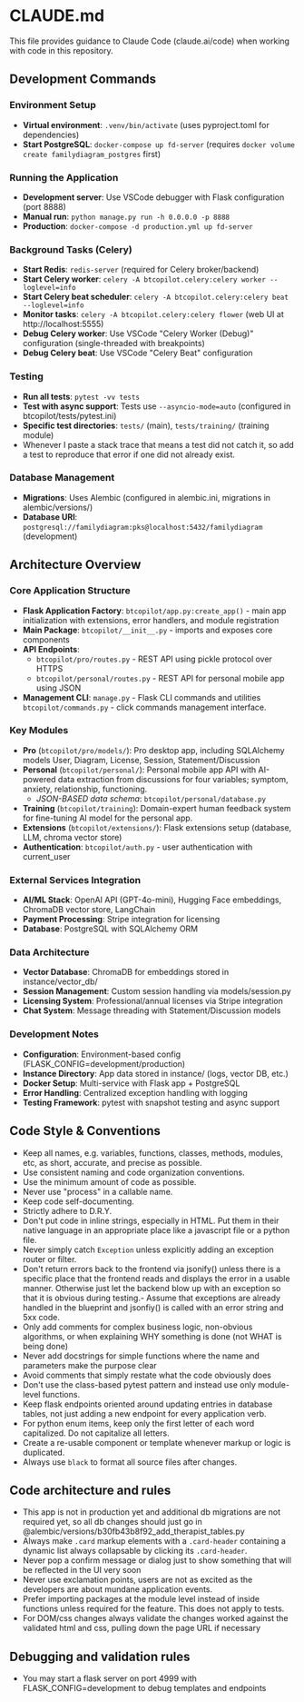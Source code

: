 # CLAUDE.md

This file provides guidance to Claude Code (claude.ai/code) when working with code in this repository.

## Development Commands

### Environment Setup
- **Virtual environment**: `.venv/bin/activate` (uses pyproject.toml for dependencies)
- **Start PostgreSQL**: `docker-compose up fd-server` (requires `docker volume create familydiagram_postgres` first)

### Running the Application
- **Development server**: Use VSCode debugger with Flask configuration (port 8888)
- **Manual run**: `python manage.py run -h 0.0.0.0 -p 8888`
- **Production**: `docker-compose -d production.yml up fd-server`

### Background Tasks (Celery)
- **Start Redis**: `redis-server` (required for Celery broker/backend)
- **Start Celery worker**: `celery -A btcopilot.celery:celery worker --loglevel=info`
- **Start Celery beat scheduler**: `celery -A btcopilot.celery:celery beat --loglevel=info`
- **Monitor tasks**: `celery -A btcopilot.celery:celery flower` (web UI at http://localhost:5555)
- **Debug Celery worker**: Use VSCode "Celery Worker (Debug)" configuration (single-threaded with breakpoints)
- **Debug Celery beat**: Use VSCode "Celery Beat" configuration

### Testing
- **Run all tests**: `pytest -vv tests`
- **Test with async support**: Tests use `--asyncio-mode=auto` (configured in btcopilot/tests/pytest.ini)
- **Specific test directories**: `tests/` (main), `tests/training/` (training module)
- Whenever I paste a stack trace that means a test did not catch it, so add a test to reproduce that error if one did not already exist.

### Database Management
- **Migrations**: Uses Alembic (configured in alembic.ini, migrations in alembic/versions/)
- **Database URI**: `postgresql://familydiagram:pks@localhost:5432/familydiagram` (development)

## Architecture Overview

### Core Application Structure
- **Flask Application Factory**: `btcopilot/app.py:create_app()` - main app initialization with extensions, error handlers, and module registration
- **Main Package**: `btcopilot/__init__.py` - imports and exposes core components
- **API Endpoints**:
  - `btcopilot/pro/routes.py` - REST API using pickle protocol over HTTPS
  - `btcopilot/personal/routes.py` - REST API for personal mobile app using JSON
- **Management CLI**:
  `manage.py` - Flask CLI commands and utilities
  `btcopilot/commands.py` - click commands management interface.

### Key Modules
- **Pro** (`btcopilot/pro/models/`): Pro desktop app, including SQLAlchemy models User, Diagram, License, Session, Statement/Discussion
- **Personal** (`btcopilot/personal/`): Personal mobile app API with AI-powered data extraction from discussions for four variables; symptom, anxiety, relationship, functioning.
  - *JSON-BASED data schema*: `btcopilot/personal/database.py`
- **Training** (`btcopilot/training`): Domain-expert human feedback system for fine-tuning AI model for the personal app.
- **Extensions** (`btcopilot/extensions/`): Flask extensions setup (database, LLM, chroma vector store)
- **Authentication**: `btcopilot/auth.py` - user authentication with current_user

### External Services Integration
- **AI/ML Stack**: OpenAI API (GPT-4o-mini), Hugging Face embeddings, ChromaDB vector store, LangChain
- **Payment Processing**: Stripe integration for licensing
- **Database**: PostgreSQL with SQLAlchemy ORM

### Data Architecture
- **Vector Database**: ChromaDB for embeddings stored in instance/vector_db/
- **Session Management**: Custom session handling via models/session.py
- **Licensing System**: Professional/annual licenses via Stripe integration
- **Chat System**: Message threading with Statement/Discussion models

### Development Notes
- **Configuration**: Environment-based config (FLASK_CONFIG=development/production)
- **Instance Directory**: App data stored in instance/ (logs, vector DB, etc.)
- **Docker Setup**: Multi-service with Flask app + PostgreSQL
- **Error Handling**: Centralized exception handling with logging
- **Testing Framework**: pytest with snapshot testing and async support

## Code Style & Conventions

- Keep all names, e.g. variables, functions, classes, methods, modules, etc, as
  short, accurate, and precise as possible.
- Use consistent naming and code organization conventions.
- Use the minimum amount of code as possible.
- Never use "process" in a callable name.
- Keep code self-documenting.
- Strictly adhere to D.R.Y.
- Don't put code in inline strings, especially in HTML. Put them in their native
  language in an appropriate place like a javascript file or a python file.
- Never simply catch `Exception` unless explicitly adding an exception router or filter.
- Don't return errors back to the frontend via jsonify() unless there is a
  specific place that the frontend reads and displays the error in a usable
  manner. Otherwise just let the backend blow up with an exception so that it is
  obvious during testing.- Assume that exceptions are already handled in the blueprint and jsonfiy() is
  called with an error string and 5xx code.
- Only add comments for complex business logic, non-obvious algorithms, or when
  explaining WHY something is done (not WHAT is being done)
- Never add docstrings for simple functions where the name and parameters make
  the purpose clear
- Avoid comments that simply restate what the code obviously does
- Don't use the class-based pytest pattern and instead use only module-level functions.
- Keep flask endpoints oriented around updating entries in database tables, not
  just adding a new endpoint for every application verb.
- For python enum items, keep only the first letter of each word capitalized. Do
  not capitalize all letters.
- Create a re-usable component or template whenever markup or logic is
  duplicated.
- Always use `black` to format all source files after changes.


## Code architecture and rules
- This app is not in production yet and additional db migrations are not
  required yet, so all db changes should just go in
  @alembic/versions/b30fb43b8f92_add_therapist_tables.py
- Always make `.card` markup elements with a `.card-header` containing a dynamic
  list always collapsable by clicking its `.card-header`.
- Never pop a confirm message or dialog just to show something that will be
  reflected in the UI very soon
- Never use exclamation points, users are not as excited as the developers are
  about mundane application events.
- Prefer importing packages at the module level instead of inside functions
  unless required for the feature. This does not apply to tests.
- For DOM/css changes always validate the changes worked against the validated
  html and css, pulling down the page URL if necessary

## Debugging and validation rules
- You may start a flask server on port 4999 with FLASK_CONFIG=development to
  debug templates and endpoints
